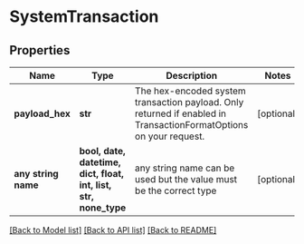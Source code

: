 # SystemTransaction


## Properties
Name | Type | Description | Notes
------------ | ------------- | ------------- | -------------
**payload_hex** | **str** | The hex-encoded system transaction payload. Only returned if enabled in TransactionFormatOptions on your request. | [optional] 
**any string name** | **bool, date, datetime, dict, float, int, list, str, none_type** | any string name can be used but the value must be the correct type | [optional]

[[Back to Model list]](../README.md#documentation-for-models) [[Back to API list]](../README.md#documentation-for-api-endpoints) [[Back to README]](../README.md)


